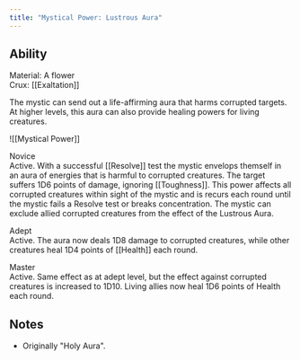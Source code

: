 ```yaml
---
title: "Mystical Power: Lustrous Aura"
---
```

## Ability
Material: A flower<br>Crux: [[Exaltation]]

The mystic can send out a life-affirming aura that harms corrupted targets. At higher levels, this aura can also provide healing powers for living creatures.

![[Mystical Power]]

Novice<br>Active. With a successful [[Resolve]] test the mystic envelops themself in an aura of energies that is harmful to corrupted creatures. The target suffers 1D6 points of damage, ignoring [[Toughness]]. This power affects all corrupted creatures within sight of the mystic and is recurs each round until the mystic fails a Resolve test or breaks concentration. The mystic can exclude allied corrupted creatures from the effect of the Lustrous Aura.

Adept<br>Active. The aura now deals 1D8 damage to corrupted creatures, while other creatures heal 1D4 points of [[Health]] each round.

Master<br>Active. Same effect as at adept level, but the effect against corrupted creatures is increased to 1D10. Living allies now heal 1D6 points of Health each round.
## Notes
* Originally "Holy Aura".